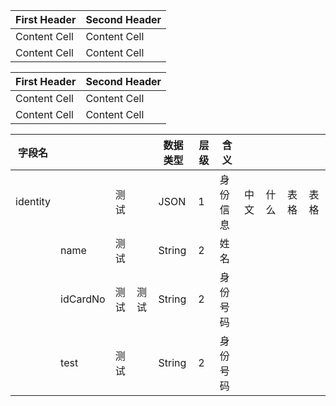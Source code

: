 First Header  | Second Header
------------- | -------------
Content Cell  | Content Cell
Content Cell  | Content Cell


| First Header  | Second Header |
| ------------- | ------------- |
| Content Cell  | Content Cell  |
| Content Cell  | Content Cell  |

|  字段名   |          |         |         | 数据类型 | 层级 |  含义    |       |      |      |      |
| ----------| -------- | ------- | ------- | -------- | ---- | -------- | ----  | ---- | ---- | ---- |
| identity  |          |  测试   |         | JSON     | 1    | 身份信息 |  中文 | 什么 | 表格 | 表格 |
|           | name     |  测试   |         | String   | 2    | 姓名     |       |      |      |      |
|           | idCardNo |  测试   | 测试    | String   | 2    | 身份号码 |       |      |      |      |
|           | test     |  测试   |         | String   | 2    | 身份号码 |       |      |      |      |
